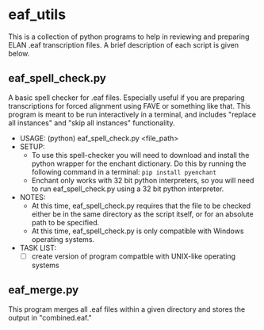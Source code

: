 # eaf_utils
This is a collection of python programs to help in reviewing and preparing ELAN .eaf transcription files. A brief description of each script is given below.

## eaf_spell_check.py
A basic spell checker for .eaf files. Especially useful if you are preparing transcriptions for forced alignment using FAVE or something like that. This program is meant to be run interactively in a terminal, and includes "replace all instances" and "skip all instances" functionality. 

* USAGE: (python) eaf_spell_check.py \<file_path\>
* SETUP:  
  * To use this spell-checker you will need to download and install the python wrapper for the enchant dictionary. Do this by running the following command in a terminal: 
    ```pip install pyenchant```
  * Enchant only works with 32 bit python interpreters, so you will need to run eaf_spell_check.py using a 32 bit python interpreter.
* NOTES:  
  * At this time, eaf_spell_check.py requires that the file to be checked either be in the same directory as the script itself, or for an absolute path to be specified.
  * At this time, eaf_spell_check.py is only compatible with Windows operating systems.
* TASK LIST:  
  - [ ] create version of program compatble with UNIX-like operating systems
    
## eaf_merge.py
This program merges all .eaf files within a given directory and stores the output in "combined.eaf." 

